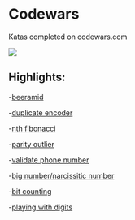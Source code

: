 # Codewars
Katas completed on codewars.com

![](https://www.codewars.com/users/arctic_code/badges/micro)
## Highlights:
-[beeramid](https://github.com/alpodolsky/Codewars/blob/master/CKatas/beeramid.c)

-[duplicate encoder](https://github.com/alpodolsky/Codewars/blob/master/CKatas/dupEncoder.c) 

-[nth fibonacci](https://github.com/alpodolsky/Codewars/blob/master/CKatas/nthFib.c)

-[parity outlier](https://github.com/alpodolsky/Codewars/blob/master/CKatas/ParityOutlier.c)

-[validate phone number](https://github.com/alpodolsky/Codewars/blob/master/CKatas/validPhoneNumber.c)

-[big number/narcissitic number](https://github.com/alpodolsky/Codewars/blob/master/CKatas/bigNum.c) 

-[bit counting](https://github.com/alpodolsky/Codewars/blob/master/CKatas/bitCount.c)

-[playing with digits](https://github.com/alpodolsky/Codewars/blob/master/CKatas/playWithDigits.c)

